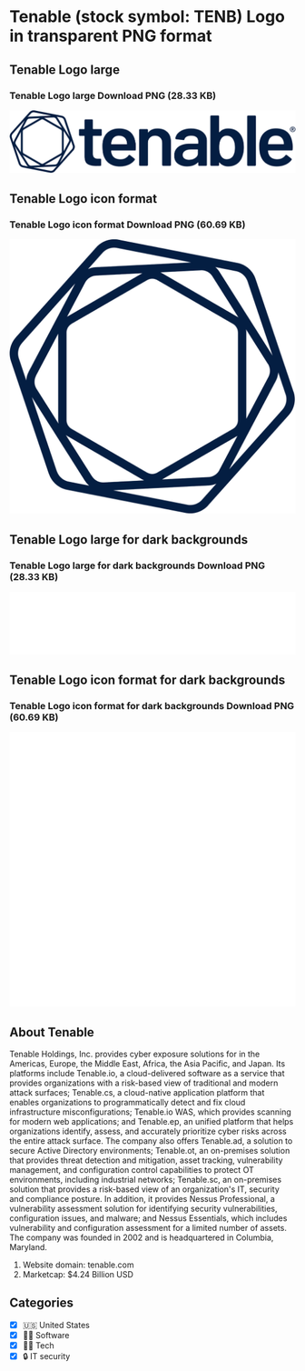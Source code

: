 # Tenable (stock symbol: TENB) Logo in transparent PNG format

## Tenable Logo large

### Tenable Logo large Download PNG (28.33 KB)

![Tenable Logo large Download PNG (28.33 KB)](/img/orig/TENB_BIG-c66d0d2b.png)

## Tenable Logo icon format

### Tenable Logo icon format Download PNG (60.69 KB)

![Tenable Logo icon format Download PNG (60.69 KB)](/img/orig/TENB-ccc3ae65.png)

## Tenable Logo large for dark backgrounds

### Tenable Logo large for dark backgrounds Download PNG (28.33 KB)

![Tenable Logo large for dark backgrounds Download PNG (28.33 KB)](/img/orig/TENB_BIG.D-47f49a45.png)

## Tenable Logo icon format for dark backgrounds

### Tenable Logo icon format for dark backgrounds Download PNG (60.69 KB)

![Tenable Logo icon format for dark backgrounds Download PNG (60.69 KB)](/img/orig/TENB.D-9c0aca48.png)

## About Tenable

Tenable Holdings, Inc. provides cyber exposure solutions for in the Americas, Europe, the Middle East, Africa, the Asia Pacific, and Japan. Its platforms include Tenable.io, a cloud-delivered software as a service that provides organizations with a risk-based view of traditional and modern attack surfaces; Tenable.cs, a cloud-native application platform that enables organizations to programmatically detect and fix cloud infrastructure misconfigurations; Tenable.io WAS, which provides scanning for modern web applications; and Tenable.ep, an unified platform that helps organizations identify, assess, and accurately prioritize cyber risks across the entire attack surface. The company also offers Tenable.ad, a solution to secure Active Directory environments; Tenable.ot, an on-premises solution that provides threat detection and mitigation, asset tracking, vulnerability management, and configuration control capabilities to protect OT environments, including industrial networks; Tenable.sc, an on-premises solution that provides a risk-based view of an organization's IT, security and compliance posture. In addition, it provides Nessus Professional, a vulnerability assessment solution for identifying security vulnerabilities, configuration issues, and malware; and Nessus Essentials, which includes vulnerability and configuration assessment for a limited number of assets. The company was founded in 2002 and is headquartered in Columbia, Maryland.

1. Website domain: tenable.com
2. Marketcap: $4.24 Billion USD


## Categories
- [x] 🇺🇸 United States
- [x] 👨‍💻 Software
- [x] 👩‍💻 Tech
- [x] 🔒 IT security
